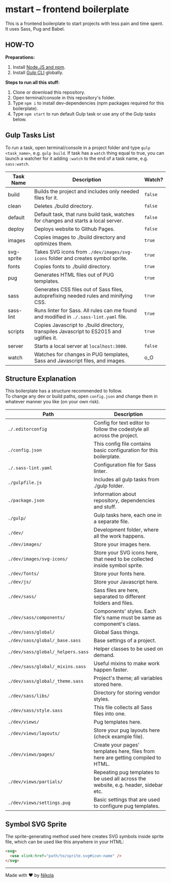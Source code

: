 # mstart – frontend boilerplate

This is a frontend boilerplate to start projects with less pain and time spent. It uses Sass, Pug and Babel.

## HOW-TO

**Preparations:**
1. Install [Node.JS and npm](https://nodejs.org/en/download/).
2. Install [Gulp CLI](https://www.npmjs.com/package/gulp-cli) globally.

**Steps to run all this stuff:**
1. Clone or download this repository.
2. Open terminal/console in this repository's folder.
3. Type `npm i` to install dev-dependencies (npm packages required for this boilerplate).
4. Type `npm start` to run default Gulp task or use any of the Gulp tasks below.

## Gulp Tasks List

To run a task, open terminal/console in a project folder and type `gulp <task_name>`, e.g. `gulp build`.
If task has a `watch` thing equal to true, you can launch a watcher for it adding `:watch` to the end of a task name, e.g. `sass:watch`.

| Task Name  | Description                                                                               | Watch?  |
| ---------- | ----------------------------------------------------------------------------------------- | ------- |
| build      | Builds the project and includes only needed files for it.                                 | `false` |
| clean      | Deletes ./build directory.                                                                | `false` |
| default    | Default task, that runs build task, watches for changes and starts a local server.        | `false` |
| deploy     | Deploys website to Github Pages.                                                          | `false` |
| images     | Copies images to ./build directory and optimizes them.                                    | `true`  |
| svg-sprite | Takes SVG icons from `./dev/images/svg-icons` folder and creates symbol sprite.           | `true`  |
| fonts      | Copies fonts to ./build directory.                                                        | `true`  |
| pug        | Generates HTML files out of PUG templates.                                                | `true`  |
| sass       | Generates CSS files out of Sass files, autoprefixing needed rules and minifying CSS.      | `true`  |
| sass-lint  | Runs linter for Sass. All rules can me found and modified in `./.sass-lint.yaml` file.    | `true`  |
| scripts    | Copies Javascript to ./build directory, transpiles Javascript to ES2015 and uglifies it.  | `true`  |
| server     | Starts a local server at `localhost:3000`.                                                | `false` |
| watch      | Watches for changes in PUG templates, Sass and Javascript files, and images.              | o_O     |

## Structure Explanation

This boilerplate has a structure recommended to follow.  
To change any dev or build paths, open `config.json` and change them in whatever manner you like (on your own risk).

| Path                              | Description                                                                          |
| --------------------------------- | ------------------------------------------------------------------------------------ |
| `./.editorconfig`                 | Config for text editor to follow the codestyle all across the project.               |
| `./config.json`                   | This config file contains basic configuration for this boilerplate.                  |
| `./.sass-lint.yaml`               | Configuration file for Sass linter.                                                  |
| `./gulpfile.js`                   | Includes all gulp tasks from ./gulp folder.                                          |
| `./package.json`                  | Information about repository, dependencies and stuff.                                |
| `./gulp/`                         | Gulp tasks here, each one in a separate file.                                        |
| `./dev/`                          | Development folder, where all the work happens.                                      |
| `./dev/images/`                   | Store your images here.                                                              |
| `./dev/images/svg-icons/`         | Store your SVG icons here, that need to be collected inside symbol sprite.           |
| `./dev/fonts/`                    | Store your fonts here.                                                               |
| `./dev/js/`                       | Store your Javascript here.                                                          |
| `./dev/sass/`                     | Sass files are here, separated to different folders and files.                       |
| `./dev/sass/components/`          | Components' styles. Each file's name must be same as component's class.              |
| `./dev/sass/global/`              | Global Sass things.                                                                  |
| `./dev/sass/global/_base.sass`    | Base settings of a project.                                                          |
| `./dev/sass/global/_helpers.sass` | Helper classes to be used on demand.                                                 |
| `./dev/sass/global/_mixins.sass`  | Useful mixins to make work happen faster.                                            |
| `./dev/sass/global/_theme.sass`   | Project's theme; all variables stored here.                                          |
| `./dev/sass/libs/`                | Directory for storing vendor styles.                                                 |
| `./dev/sass/style.sass`           | This file collects all Sass files into one.                                          |
| `./dev/views/`                    | Pug templates here.                                                                  |
| `./dev/views/layouts/`            | Store your pug layouts here (check example file).                                    |
| `./dev/views/pages/`              | Create your pages' templates here, files from here are getting compiled to HTML.     |
| `./dev/views/partials/`           | Repeating pug templates to be used all across the website, e.g. header, sidebar etc. |
| `./dev/views/settings.pug`        | Basic settings that are used to configure pug templates.                             |

## Symbol SVG Sprite

The sprite-generating method used here creates SVG symbols inside sprite file, which can be used like this anywhere in your HTML:
```HTML
<svg>
  <use xlink:href="path/to/sprite.svg#icon-name" />
</svg>
```

***

Made with ♥ by [Nikola](https://markelov.cc)
